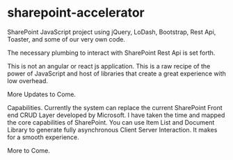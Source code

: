 # sharepoint-accelerator
SharePoint JavaScript project using jQuery, LoDash, Bootstrap, Rest Api, Toaster, and some of our very own code.

The necessary plumbing to interact with SharePoint Rest Api is set forth.

This is not an angular or react js application. This is a raw recipe of the power of JavaScript and host of libraries that create a great experience with low overhead.

More Updates to Come.

Capabilities. Currently the system can replace the current SharePoint Front end CRUD Layer developed by Microsoft. I have taken the time and mapped the core capabilities of SharePoint. You can use Item List and Document Library to generate fully asynchronous Client Server Interaction. It makes for a smooth experience. 

More to Come.
